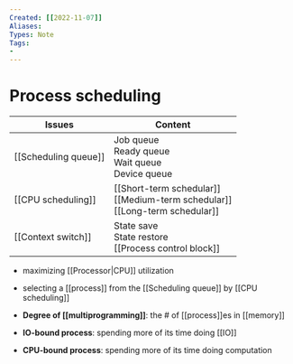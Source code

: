 ```yaml
---
Created: [[2022-11-07]]
Aliases: 
Types: Note
Tags: 
- 
---
```

# Process scheduling
| Issues               | Content                                                                          |
| -------------------- | -------------------------------------------------------------------------------- |
| [[Scheduling queue]] | Job queue<br>Ready queue<br>Wait queue<br>Device queue                           |
| [[CPU scheduling]]   | [[Short-term schedular]]<br>[[Medium-term schedular]]<br>[[Long-term schedular]] |
| [[Context switch]]   | State save<br>State restore<br>[[Process control block]]                         |

- maximizing [[Processor|CPU]] utilization
- selecting a [[process]] from the [[Scheduling queue]] by [[CPU scheduling]]

- **Degree of [[multiprogramming]]**: the # of [[process]]es in [[memory]]
- **IO-bound process**: spending more of its time doing [[IO]]
- **CPU-bound process**: spending more of its time doing computation
